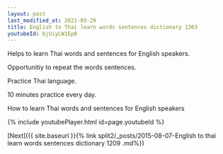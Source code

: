 ```yaml
---
layout: post
last_modified_at: 2021-03-29
title: English to Thai learn words sentences dictionary 1363 
youtubeId: bjUiyLW1Ep0
---
```

 
 
Helps to learn Thai words and sentences for English speakers.

Opportunitiy to repeat the words sentences. 

Practice Thai language. 
 
10 minutes practice every day. 
 
How to learn Thai words and sentences for English speakers 
 
{% include youtubePlayer.html id=page.youtubeId %}
 
 
[Next]({{ site.baseurl }}{% link  split2/_posts/2015-08-07-English to thai learn words sentences dictionary 1209 .md%})
 
